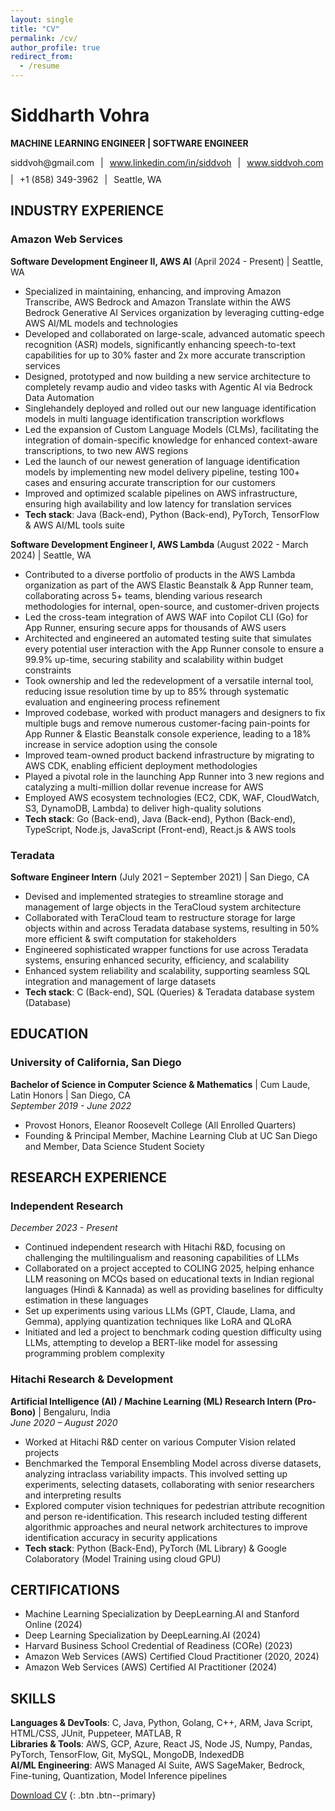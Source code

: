 ```yaml
---
layout: single
title: "CV"
permalink: /cv/
author_profile: true
redirect_from:
  - /resume
---
```


# Siddharth Vohra

**MACHINE LEARNING ENGINEER | SOFTWARE ENGINEER**

<div style="display: flex; flex-wrap: wrap; gap: 10px;">
    <span>siddvoh@gmail.com</span> |
    <span><a href="https://www.linkedin.com/in/siddvoh">www.linkedin.com/in/siddvoh</a></span> |
    <span><a href="https://www.siddvoh.com">www.siddvoh.com</a></span> |
    <span>+1 (858) 349-3962</span> |
    <span>Seattle, WA</span>
</div>

## INDUSTRY EXPERIENCE

### Amazon Web Services
**Software Development Engineer II, AWS AI** (April 2024 - Present) | Seattle, WA
- Specialized in maintaining, enhancing, and improving Amazon Transcribe, AWS Bedrock and Amazon Translate within the AWS Bedrock Generative AI Services organization by leveraging cutting-edge AWS AI/ML models and technologies
- Developed and collaborated on large-scale, advanced automatic speech recognition (ASR) models, significantly enhancing speech-to-text capabilities for up to 30% faster and 2x more accurate transcription services
- Designed, prototyped and now building a new service architecture to completely revamp audio and video tasks with Agentic AI via Bedrock Data Automation
- Singlehandely deployed and rolled out our new language identification models in multi language identification transcription workflows
- Led the expansion of Custom Language Models (CLMs), facilitating the integration of domain-specific knowledge for enhanced context-aware transcriptions, to two new AWS regions
- Led the launch of our newest generation of language identification models by implementing new model delivery pipeline, testing 100+ cases and ensuring accurate transcription for our customers
- Improved and optimized scalable pipelines on AWS infrastructure, ensuring high availability and low latency for translation services
- **Tech stack**: Java (Back-end), Python (Back-end), PyTorch, TensorFlow & AWS AI/ML tools suite

**Software Development Engineer I, AWS Lambda** (August 2022 - March 2024) | Seattle, WA
- Contributed to a diverse portfolio of products in the AWS Lambda organization as part of the AWS Elastic Beanstalk & App Runner team, collaborating across 5+ teams, blending various research methodologies for internal, open-source, and customer-driven projects
- Led the cross-team integration of AWS WAF into Copilot CLI (Go) for App Runner, ensuring secure apps for thousands of AWS users
- Architected and engineered an automated testing suite that simulates every potential user interaction with the App Runner console to ensure a 99.9% up-time, securing stability and scalability within budget constraints
- Took ownership and led the redevelopment of a versatile internal tool, reducing issue resolution time by up to 85% through systematic evaluation and engineering process refinement
- Improved codebase, worked with product managers and designers to fix multiple bugs and remove numerous customer-facing pain-points for App Runner & Elastic Beanstalk console experience, leading to a 18% increase in service adoption using the console
- Improved team-owned product backend infrastructure by migrating to AWS CDK, enabling efficient deployment methodologies
- Played a pivotal role in the launching App Runner into 3 new regions and catalyzing a multi-million dollar revenue increase for AWS
- Employed AWS ecosystem technologies (EC2, CDK, WAF, CloudWatch, S3, DynamoDB, Lambda) to deliver high-quality solutions
- **Tech stack**: Go (Back-end), Java (Back-end), Python (Back-end), TypeScript, Node.js, JavaScript (Front-end), React.js & AWS tools

### Teradata
**Software Engineer Intern** (July 2021 – September 2021) | San Diego, CA
- Devised and implemented strategies to streamline storage and management of large objects in the TeraCloud system architecture
- Collaborated with TeraCloud team to restructure storage for large objects within and across Teradata database systems, resulting in 50% more efficient & swift computation for stakeholders
- Engineered sophisticated wrapper functions for use across Teradata systems, ensuring enhanced security, efficiency, and scalability
- Enhanced system reliability and scalability, supporting seamless SQL integration and management of large datasets
- **Tech stack**: C (Back-end), SQL (Queries) & Teradata database system (Database)

## EDUCATION

### University of California, San Diego
**Bachelor of Science in Computer Science & Mathematics** | Cum Laude, Latin Honors | San Diego, CA  
*September 2019 - June 2022*
- Provost Honors, Eleanor Roosevelt College (All Enrolled Quarters)
- Founding & Principal Member, Machine Learning Club at UC San Diego and Member, Data Science Student Society

## RESEARCH EXPERIENCE

### Independent Research
*December 2023 - Present*
- Continued independent research with Hitachi R&D, focusing on challenging the multilingualism and reasoning capabilities of LLMs
- Collaborated on a project accepted to COLING 2025, helping enhance LLM reasoning on MCQs based on educational texts in Indian regional languages (Hindi & Kannada) as well as providing baselines for difficulty estimation in these languages
- Set up experiments using various LLMs (GPT, Claude, Llama, and Gemma), applying quantization techniques like LoRA and QLoRA
- Initiated and led a project to benchmark coding question difficulty using LLMs, attempting to develop a BERT-like model for assessing programming problem complexity

### Hitachi Research & Development
**Artificial Intelligence (AI) / Machine Learning (ML) Research Intern (Pro-Bono)** | Bengaluru, India  
*June 2020 – August 2020*
- Worked at Hitachi R&D center on various Computer Vision related projects
- Benchmarked the Temporal Ensembling Model across diverse datasets, analyzing intraclass variability impacts. This involved setting up experiments, selecting datasets, collaborating with senior researchers and interpreting results
- Explored computer vision techniques for pedestrian attribute recognition and person re-identification. This research included testing different algorithmic approaches and neural network architectures to improve identification accuracy in security applications
- **Tech stack**: Python (Back-End), PyTorch (ML Library) & Google Colaboratory (Model Training using cloud GPU)

## CERTIFICATIONS
- Machine Learning Specialization by DeepLearning.AI and Stanford Online (2024)
- Deep Learning Specialization by DeepLearning.AI (2024)
- Harvard Business School Credential of Readiness (CORe) (2023)
- Amazon Web Services (AWS) Certified Cloud Practitioner (2020, 2024)
- Amazon Web Services (AWS) Certified AI Practitioner (2024)

## SKILLS
**Languages & DevTools**: C, Java, Python, Golang, C++, ARM, Java Script, HTML/CSS, JUnit, Puppeteer, MATLAB, R  
**Libraries & Tools**: AWS, GCP, Azure, React JS, Node JS, Numpy, Pandas, PyTorch, TensorFlow, Git, MySQL, MongoDB, IndexedDB  
**AI/ML Engineering**: AWS Managed AI Suite, AWS SageMaker, Bedrock, Fine-tuning, Quantization, Model Inference pipelines

[Download CV](#) {: .btn .btn--primary}

